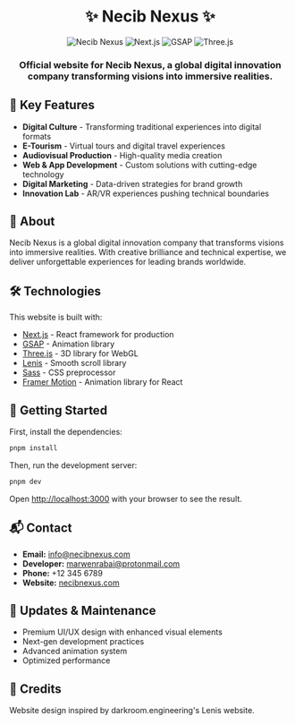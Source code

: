 # <div align="center">✨ Necib Nexus ✨</div>

<div align="center">

![Necib Nexus](https://img.shields.io/badge/Necib-Nexus-blueviolet?style=for-the-badge)
![Next.js](https://img.shields.io/badge/Next.js-black?style=for-the-badge&logo=next.js)
![GSAP](https://img.shields.io/badge/GSAP-88CE02?style=for-the-badge&logo=greensock)
![Three.js](https://img.shields.io/badge/Three.js-black?style=for-the-badge&logo=three.js)

</div>

<div align="center">
  <h3>Official website for Necib Nexus, a global digital innovation company transforming visions into immersive realities.</h3>
</div>

## 🚀 Key Features

- **Digital Culture** - Transforming traditional experiences into digital formats
- **E-Tourism** - Virtual tours and digital travel experiences
- **Audiovisual Production** - High-quality media creation
- **Web & App Development** - Custom solutions with cutting-edge technology
- **Digital Marketing** - Data-driven strategies for brand growth
- **Innovation Lab** - AR/VR experiences pushing technical boundaries

## 💫 About

Necib Nexus is a global digital innovation company that transforms visions into immersive realities. With creative brilliance and technical expertise, we deliver unforgettable experiences for leading brands worldwide.

## 🛠️ Technologies

This website is built with:

- [Next.js](https://nextjs.org/) - React framework for production
- [GSAP](https://greensock.com/gsap/) - Animation library
- [Three.js](https://threejs.org/) - 3D library for WebGL
- [Lenis](https://github.com/darkroomengineering/lenis) - Smooth scroll library
- [Sass](https://sass-lang.com/) - CSS preprocessor
- [Framer Motion](https://www.framer.com/motion/) - Animation library for React

## 🏁 Getting Started

First, install the dependencies:

```bash
pnpm install
```

Then, run the development server:

```bash
pnpm dev
```

Open [http://localhost:3000](http://localhost:3000) with your browser to see the result.

## 📬 Contact

- **Email:** info@necibnexus.com
- **Developer:** marwenrabai@protonmail.com
- **Phone:** +12 345 6789
- **Website:** [necibnexus.com](https://necibnexus.com)

## 🔄 Updates & Maintenance

- Premium UI/UX design with enhanced visual elements
- Next-gen development practices
- Advanced animation system
- Optimized performance

## 👏 Credits

Website design inspired by darkroom.engineering's Lenis website.
